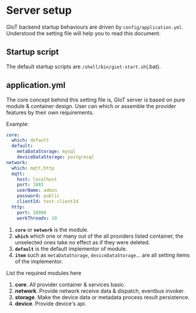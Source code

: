 # Server setup
GIoT backend startup behaviours are driven by `config/application.yml`.
Understood the setting file will help you to read this document.

## Startup script
The default startup scripts are `/shell/bin/giot-start.sh`(.bat). 

## application.yml
The core concept behind this setting file is, GIoT server is based on pure module & container design. 
User can which or assemble the provider features by their own requirements.

Example:
```yaml
core:
  which: default
  default:
    metaDataStorage: mysql
    deviceDataStorage: postgresql
network:
  which: mqtt,http
  mqtt:
    host: localhost
    port: 1883
    userName: admin
    password: public
    clientId: test-clientId
  http:
    port: 18080
    workThreads: 10
```

1. **`core`** or **`network`** is the module.
1. **`which`** which one or many out of the all providers listed container, the unselected ones take no effect as if they were deleted.
1. **`default`** is the default implementor of module.
1. **`item`** such as `metaDataStorage`, `deviceDataStorage`... are all setting items of the implementor.

List the required modules here
1. **core**. All provider container & services basic.
1. **network**. Provide network receive data & dispatch, eventbus invoker.
1. **storage**. Make the device data or metadata process result persistence.
1. **device**. Provide device's api.